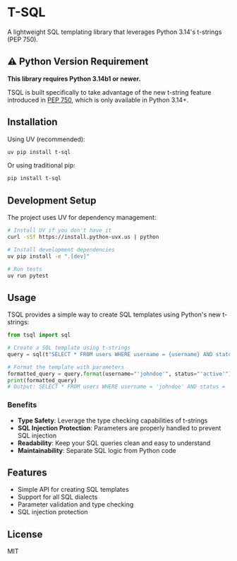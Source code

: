# T-SQL

A lightweight SQL templating library that leverages Python 3.14's t-strings (PEP 750).

## ⚠️ Python Version Requirement

**This library requires Python 3.14b1 or newer.**

TSQL is built specifically to take advantage of the new t-string feature introduced in [PEP 750](https://peps.python.org/pep-0750/), which is only available in Python 3.14+.

## Installation

Using UV (recommended):

```bash
uv pip install t-sql
```

Or using traditional pip:

```bash
pip install t-sql
```

## Development Setup

The project uses UV for dependency management:

```bash
# Install UV if you don't have it
curl -sSf https://install.python-uvx.us | python

# Install development dependencies
uv pip install -e ".[dev]"

# Run tests
uv run pytest
```

## Usage

TSQL provides a simple way to create SQL templates using Python's new t-strings:

```python
from tsql import sql

# Create a SQL template using t-strings
query = sql(t"SELECT * FROM users WHERE username = {username} AND status = {status}")

# Format the template with parameters
formatted_query = query.format(username="'johndoe'", status="'active'")
print(formatted_query)
# Output: SELECT * FROM users WHERE username = 'johndoe' AND status = 'active'
```

### Benefits

- **Type Safety**: Leverage the type checking capabilities of t-strings
- **SQL Injection Protection**: Parameters are properly handled to prevent SQL injection
- **Readability**: Keep your SQL queries clean and easy to understand
- **Maintainability**: Separate SQL logic from Python code

## Features

- Simple API for creating SQL templates
- Support for all SQL dialects
- Parameter validation and type checking
- SQL injection protection

## License

MIT